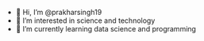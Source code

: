 - 👋 Hi, I’m @prakharsingh19
- 👀 I’m interested in science and technology
- 🌱 I’m currently learning data science and programming


<!---
prakharsingh19/prakharsingh19 is a ✨ special ✨ repository because its `README.md` (this file) appears on your GitHub profile.
You can click the Preview link to take a look at your changes.
--->
